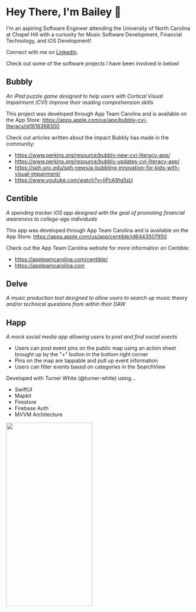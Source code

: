 # Hey There, I'm Bailey 👋

I'm an aspiring Software Engineer attending the University of North Carolina at Chapel Hill with a curiosity for Music Software Development, Financial Technology, and iOS Development!

Connect with me on [LinkedIn](https://www.linkedin.com/in/baileyvanwormer/).

Check out some of the software projects I have been involved in below!

## Bubbly
*An iPad puzzle game designed to help users with Cortical Visual Impairment (CVI) improve their reading comprehension skills*

This project was developed through App Team Carolina and is available on the App Store: https://apps.apple.com/us/app/bubbly-cvi-literacy/id1616368300

Check out articles written about the impact Bubbly has made in the community: 
- https://www.perkins.org/resource/bubbly-new-cvi-literacy-app/
- https://www.perkins.org/resource/bubbly-updates-cvi-literacy-app/
- https://sph.unc.edu/sph-news/a-bubbling-innovation-for-kids-with-visual-impairment/
- https://www.youtube.com/watch?v=IiPcA9tg5sU

## Centible
*A spending tracker iOS app designed with the goal of promoting financial awareness to college-age individuals*

This app was developed through App Team Carolina and is available on the App Store: https://apps.apple.com/us/app/centible/id6443507950

Check out the App Team Carolina website for more information on Centible: 
- https://appteamcarolina.com/centible/
- https://appteamcarolina.com

## Delve
*A music production tool designed to allow users to search up music theory and/or technical questions from within their DAW*

## Happ
*A mock social media app allowing users to post and find social events*
- Users can post event pins on the public map using an action sheet brought up by the "+" button in the bottom right corner 
- Pins on the map are tappable and pull up event information
- Users can filter events based on categories in the SearchView

Developed with Turner White (@turner-white) using...
- SwiftUI
- Mapkit
- Firestore
- Firebase Auth
- MVVM Architecture

<img src="https://user-images.githubusercontent.com/89269750/169360206-4b978af6-59a2-4600-8ca9-8de3b91a21b5.PNG" width="235" height="500">
